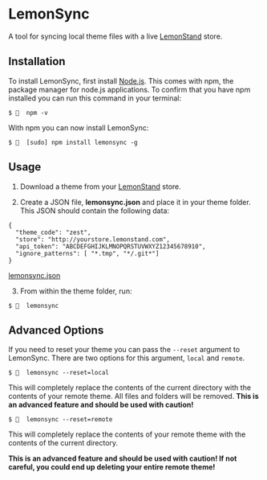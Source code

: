 # LemonSync
A tool for syncing local theme files with a live [LemonStand](https://lemonstand.com/) store.

## Installation

To install LemonSync, first install [Node.js](https://nodejs.org/en/). This comes with npm, the package manager for node.js applications. To confirm that you have npm installed you can run this command in your terminal:

```
$ 🍋  npm -v
```

With npm you can now install LemonSync:
```
$ 🍋  [sudo] npm install lemonsync -g
```

## Usage

1. Download a theme from your [LemonStand](https://lemonstand.com/) store. 

2. Create a JSON file, **lemonsync.json** and place it in your theme folder. This JSON should contain the following data:

```
{
  "theme_code": "zest",
  "store": "http://yourstore.lemonstand.com",
  "api_token": "ABCDEFGHIJKLMNOPQRSTUVWXYZ12345678910",
  "ignore_patterns": [ "*.tmp", "*/.git*"]
}
```

[lemonsync.json](https://raw.githubusercontent.com/tomcornall/lemonsync-js/master/lemonsync.json)

3. From within the theme folder, run:

```
$ 🍋  lemonsync
```

## Advanced Options


If you need to reset your theme you can pass the `--reset` argument to LemonSync. There are two
options for this argument, `local` and `remote`.

```
$ 🍋  lemonsync --reset=local
```

This will completely replace the contents of the current directory with the contents of your remote theme. All files and folders will be removed. **This is an advanced feature and should be used with caution!**

```
$ 🍋  lemonsync --reset=remote
```

This will completely replace the contents of your remote theme with the contents of the current directory.

**This is an advanced feature and should be used with caution! If not careful, you could end up deleting your entire remote theme!**
